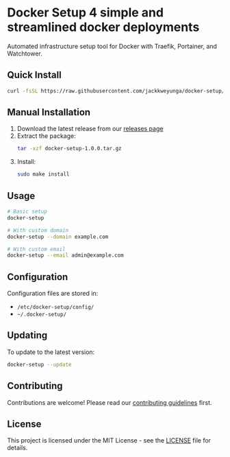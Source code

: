 # Docker Setup 4 simple and streamlined docker deployments

Automated infrastructure setup tool for Docker with Traefik, Portainer, and Watchtower.

## Quick Install

```bash
curl -fsSL https://raw.githubusercontent.com/jackkweyunga/docker-setup/main/install.sh | bash
```

## Manual Installation

1. Download the latest release from our [releases page](https://github.com/jackkweyunga/docker-setup/releases)
2. Extract the package:
   ```bash
   tar -xzf docker-setup-1.0.0.tar.gz
   ```
3. Install:
   ```bash
   sudo make install
   ```

## Usage

```bash
# Basic setup
docker-setup

# With custom domain
docker-setup --domain example.com

# With custom email
docker-setup --email admin@example.com
```

## Configuration

Configuration files are stored in:
- `/etc/docker-setup/config/`
- `~/.docker-setup/`

## Updating

To update to the latest version:
```bash
docker-setup --update
```

## Contributing

Contributions are welcome! Please read our [contributing guidelines](CONTRIBUTING.md) first.

## License

This project is licensed under the MIT License - see the [LICENSE](LICENSE) file for details.

